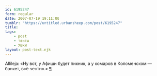 ```yaml
---
id: 6195247
form: regular
date: 2007-07-19 19:11:00
tumblr: "https://untitled.urbansheep.com/post/6195247"
title:
tags:
    - post
    - твиты
    - Ушки
layout: post-text.njk
---
```


<p>Allileja: «Ну вот, у Афиши будет пикник, а у комаров в Коломенском — банкет, всё честно.» <a href="http://twitter.com/urbansheep/statuses/157726162">¶</a></p>


